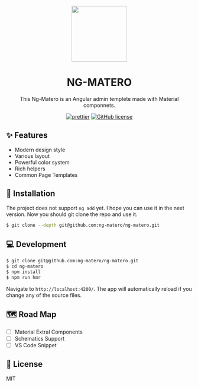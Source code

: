 <p align="center">
  <a href="https://github.com/ng-matero">
    <img width="150" src="https://avatars1.githubusercontent.com/u/49753463?s=200&v=4">
  </a>
</p>

<h1 align="center">
NG-MATERO
</h1>

<div align="center">

This Ng-Matero is an Angular admin templete made with Material componnets.

[![prettier](https://img.shields.io/badge/code_style-prettier-ff69b4.svg?style=flat-square)](https://prettier.io/)
[![GitHub license](https://img.shields.io/github/license/mashape/apistatus.svg?style=flat-square)](https://github.com/ng-matero/ng-matero)

</div>

## ✨ Features

- Modern design style
- Various layout
- Powerful color system
- Rich helpers
- Common Page Templates


## 🔧 Installation

The project does not support `ng add` yet. I hope you can use it in the next version. Now you should git clone the repo and use it.

```bash
$ git clone --depth git@github.com:ng-matero/ng-matero.git
```

## 💻 Development

```bash
$ git clone git@github.com:ng-matero/ng-matero.git
$ cd ng-matero
$ npm install
$ npm run hmr
```

Navigate to `http://localhost:4200/`. The app will automatically reload if you change any of the source files.

## 🗺 Road Map

- [ ] Material Extral Components
- [ ] Schematics Support
- [ ] VS Code Snippet

## 📃 License

MIT
